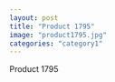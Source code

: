 ```yaml
---
layout: post
title: "Product 1795"
image: "product1795.jpg"
categories: "category1"
---
```

Product 1795
